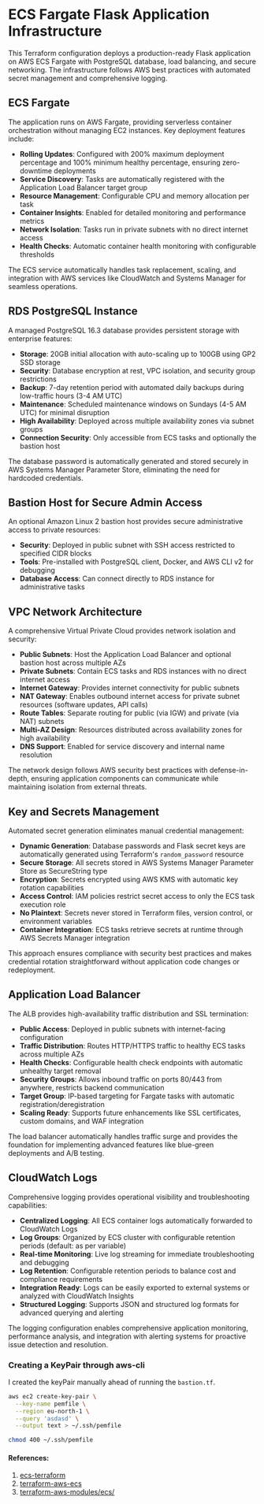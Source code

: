 
# ECS Fargate Flask Application Infrastructure

This Terraform configuration deploys a production-ready Flask application on AWS ECS Fargate with PostgreSQL database, load balancing, and secure networking. The infrastructure follows AWS best practices with automated secret management and comprehensive logging.

## ECS Fargate

The application runs on AWS Fargate, providing serverless container orchestration without managing EC2 instances. Key deployment features include:

- **Rolling Updates**: Configured with 200% maximum deployment percentage and 100% minimum healthy percentage, ensuring zero-downtime deployments
- **Service Discovery**: Tasks are automatically registered with the Application Load Balancer target group
- **Resource Management**: Configurable CPU and memory allocation per task
- **Container Insights**: Enabled for detailed monitoring and performance metrics
- **Network Isolation**: Tasks run in private subnets with no direct internet access
- **Health Checks**: Automatic container health monitoring with configurable thresholds

The ECS service automatically handles task replacement, scaling, and integration with AWS services like CloudWatch and Systems Manager for seamless operations.

## RDS PostgreSQL Instance

A managed PostgreSQL 16.3 database provides persistent storage with enterprise features:

- **Storage**: 20GB initial allocation with auto-scaling up to 100GB using GP2 SSD storage
- **Security**: Database encryption at rest, VPC isolation, and security group restrictions
- **Backup**: 7-day retention period with automated daily backups during low-traffic hours (3-4 AM UTC)
- **Maintenance**: Scheduled maintenance windows on Sundays (4-5 AM UTC) for minimal disruption
- **High Availability**: Deployed across multiple availability zones via subnet groups
- **Connection Security**: Only accessible from ECS tasks and optionally the bastion host

The database password is automatically generated and stored securely in AWS Systems Manager Parameter Store, eliminating the need for hardcoded credentials.

## Bastion Host for Secure Admin Access

An optional Amazon Linux 2 bastion host provides secure administrative access to private resources:

- **Security**: Deployed in public subnet with SSH access restricted to specified CIDR blocks
- **Tools**: Pre-installed with PostgreSQL client, Docker, and AWS CLI v2 for debugging
- **Database Access**: Can connect directly to RDS instance for administrative tasks

## VPC Network Architecture

A comprehensive Virtual Private Cloud provides network isolation and security:

- **Public Subnets**: Host the Application Load Balancer and optional bastion host across multiple AZs
- **Private Subnets**: Contain ECS tasks and RDS instances with no direct internet access
- **Internet Gateway**: Provides internet connectivity for public subnets
- **NAT Gateway**: Enables outbound internet access for private subnet resources (software updates, API calls)
- **Route Tables**: Separate routing for public (via IGW) and private (via NAT) subnets
- **Multi-AZ Design**: Resources distributed across availability zones for high availability
- **DNS Support**: Enabled for service discovery and internal name resolution

The network design follows AWS security best practices with defense-in-depth, ensuring application components can communicate while maintaining isolation from external threats.

## Key and Secrets Management

Automated secret generation eliminates manual credential management:

- **Dynamic Generation**: Database passwords and Flask secret keys are automatically generated using Terraform's `random_password` resource
- **Secure Storage**: All secrets stored in AWS Systems Manager Parameter Store as SecureString type
- **Encryption**: Secrets encrypted using AWS KMS with automatic key rotation capabilities  
- **Access Control**: IAM policies restrict secret access to only the ECS task execution role
- **No Plaintext**: Secrets never stored in Terraform files, version control, or environment variables
- **Container Integration**: ECS tasks retrieve secrets at runtime through AWS Secrets Manager integration

This approach ensures compliance with security best practices and makes credential rotation straightforward without application code changes or redeployment.

## Application Load Balancer

The ALB provides high-availability traffic distribution and SSL termination:

- **Public Access**: Deployed in public subnets with internet-facing configuration
- **Traffic Distribution**: Routes HTTP/HTTPS traffic to healthy ECS tasks across multiple AZs
- **Health Checks**: Configurable health check endpoints with automatic unhealthy target removal
- **Security Groups**: Allows inbound traffic on ports 80/443 from anywhere, restricts backend communication
- **Target Group**: IP-based targeting for Fargate tasks with automatic registration/deregistration
- **Scaling Ready**: Supports future enhancements like SSL certificates, custom domains, and WAF integration

The load balancer automatically handles traffic surge and provides the foundation for implementing advanced features like blue-green deployments and A/B testing.

## CloudWatch Logs

Comprehensive logging provides operational visibility and troubleshooting capabilities:

- **Centralized Logging**: All ECS container logs automatically forwarded to CloudWatch Logs
- **Log Groups**: Organized by ECS cluster with configurable retention periods (default: as per variable)
- **Real-time Monitoring**: Live log streaming for immediate troubleshooting and debugging
- **Log Retention**: Configurable retention periods to balance cost and compliance requirements
- **Integration Ready**: Logs can be easily exported to external systems or analyzed with CloudWatch Insights
- **Structured Logging**: Supports JSON and structured log formats for advanced querying and alerting

The logging configuration enables comprehensive application monitoring, performance analysis, and integration with alerting systems for proactive issue detection and resolution.


### Creating a KeyPair through aws-cli

I created the keyPair manually ahead of running the `bastion.tf`.  

```bash
aws ec2 create-key-pair \
  --key-name pemfile \
  --region eu-north-1 \
  --query 'asdasd' \
  --output text > ~/.ssh/pemfile

chmod 400 ~/.ssh/pemfile
```



#### References:
1. [ecs-terraform](https://github.com/alex/ecs-terraform/blob/master/main.tf)
2. [terraform-aws-ecs](https://github.com/anrim/terraform-aws-ecs/blob/master/main.tf)
3. [terraform-aws-modules/ecs/](https://registry.terraform.io/modules/terraform-aws-modules/ecs/aws/3.1.0/examples/complete-ecs)
